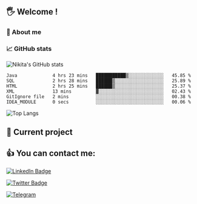 ## 🖐 Welcome !

### 🙂 About me

### 📈 GitHub stats
![Nikita's GitHub stats](https://github-readme-stats.vercel.app/api?username=DOMOKUL&show_icons=true&theme=gruvbox)

<!--START_SECTION:waka-->

```text
Java             4 hrs 23 mins   ███████████▒░░░░░░░░░░░░░   45.85 %
SQL              2 hrs 28 mins   ██████▒░░░░░░░░░░░░░░░░░░   25.89 %
HTML             2 hrs 25 mins   ██████▒░░░░░░░░░░░░░░░░░░   25.37 %
XML              13 mins         ▓░░░░░░░░░░░░░░░░░░░░░░░░   02.43 %
GitIgnore file   2 mins          ░░░░░░░░░░░░░░░░░░░░░░░░░   00.38 %
IDEA_MODULE      0 secs          ░░░░░░░░░░░░░░░░░░░░░░░░░   00.06 %
```

<!--END_SECTION:waka-->

![Top Langs](https://github-readme-stats.vercel.app/api/top-langs/?username=DOMOKUL&layout=compact&show_icons=true&theme=gruvbox)

## 🎨 Current project

## 👍 You can contact me:

[![LinkedIn Badge](https://img.shields.io/badge/LinkedIn-Profile-informational?style=flat&logo=linkedin&logoColor=white&color=0D76A8)](https://www.linkedin.com/in/strokach-nikita-810b50230/)

[![Twitter Badge](https://img.shields.io/badge/Twitter-Profile-informational?style=flat&logo=twitter&logoColor=white&color=0D76A8)](https://twitter.com/domokul)

[![Telegram](https://img.shields.io/badge/Telegram-Profile-informational?style=flat&logo=telegram&logoColor=white&color=0D76A8)](https://t.me/Domokul)


